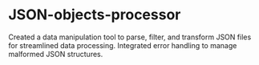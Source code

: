 # JSON-objects-processor
Created a data manipulation tool to parse, filter, and transform JSON files for streamlined data processing. Integrated error handling to manage malformed JSON structures.
